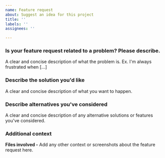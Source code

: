```yaml
---
name: Feature request
about: Suggest an idea for this project
title: ''
labels: ''
assignees: ''

---
```


### Is your feature request related to a problem? Please describe.
A clear and concise description of what the problem is. Ex. I'm always frustrated when [...]

### Describe the solution you'd like
A clear and concise description of what you want to happen.

### Describe alternatives you've considered
A clear and concise description of any alternative solutions or features you've considered.

### Additional context
**Files involved -**
Add any other context or screenshots about the feature request here.
